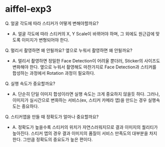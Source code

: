 # aiffel-exp3
Q. 얼굴 각도에 따라 스티커가 어떻게 변해야할까요?
- A. 얼굴 각도에 따라 스티커의 X, Y Scale이 바뀌어야 하며, 그 외에도 원근감에 맞도록 이미지가 변형되어야 한다.

Q. 멀리서 촬영하면 왜 안될까요? 옆으로 누워서 촬영하면 왜 안될까요?
- A. 멀리서 촬영하면 정밀한 Face Detection이 어려울 뿐더러, Sticker의 사이즈도 변화해야 한다. 옆으로 누워서 촬영해도 마찬가지로 Face Detection과 스티커를 합성하는 과정에서 Rotation 과정이 필요하다.

Q. 실행 속도가 중요할까요?
- A. 단순히 단일 이미지 합성이라면 실행 속도는 크게 중요하지 않을듯 하다. 그러나, 이미지가 실시간으로 변화하는 서비스(ex, 스티커 카메라 앱)을 만드는 경우 실행속도는 중요하다.

Q. 스티커앱을 만들 때 정확도가 얼마나 중요할까요?
- A. 정확도가 높을수록 스티커의 위치가 자연스러워지므로 결과 이미지의 퀄리티가 높아진다. 스티커 앱의 경우 결과 이미지의 품질이 서비스 만족도의 대부분을 차지한다. 그만큼 정확도의 중요도가 높은 편이다.
